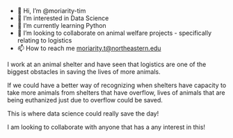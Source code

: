 - 👋 Hi, I’m @moriarity-tim
- 👀 I’m interested in Data Science 
- 🌱 I’m currently learning Python
- 💞️ I’m looking to collaborate on animal welfare projects - specifically relating to logistics
- 📫 How to reach me moriarity.t@northeastern.edu 


I work at an animal shelter and have seen that logistics are one of the biggest obstacles in saving the lives of more animals. 

If we could have a better way of recognizing when shelters have capacity to take more animals from shelters that have overflow, lives of animals that are being euthanized just due to overflow could be saved. 

This is where data science could really save the day!

I am looking to collaborate with anyone that has a any interest in this! 
